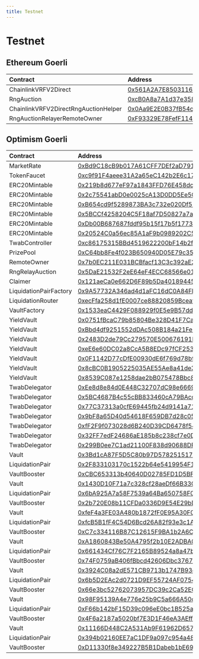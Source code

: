 ```yaml
---
title: Testnet
---
```


# Testnet

## Ethereum Goerli

| Contract | Address |
| :--- | :--- |
| ChainlinkVRFV2Direct | [0x561A2A7E8503116c6Cdd124Bc895490239FB077E](https://goerli.etherscan.io/address/0x561A2A7E8503116c6Cdd124Bc895490239FB077E) |
| RngAuction | [0xcB0A8a7A1d37e35881461a3971148Dd432746401](https://goerli.etherscan.io/address/0xcB0A8a7A1d37e35881461a3971148Dd432746401) |
| ChainlinkVRFV2DirectRngAuctionHelper | [0x0Aa9E2E0B37fB54c19E45CB246b17b0E700aB98d](https://goerli.etherscan.io/address/0x0Aa9E2E0B37fB54c19E45CB246b17b0E700aB98d) |
| RngAuctionRelayerRemoteOwner | [0xF93329E78FefF1145fCe03A79d5b356588DeA215](https://goerli.etherscan.io/address/0xF93329E78FefF1145fCe03A79d5b356588DeA215) |

## Optimism Goerli

| Contract | Address |
| :--- | :--- |
| MarketRate | [0xBd9C18cB9b017A61CFF7DEf2aD791C9e1cB51cAC](https://goerli-optimism.etherscan.io/address/0xBd9C18cB9b017A61CFF7DEf2aD791C9e1cB51cAC) |
| TokenFaucet | [0xc9f91F4aeee31A2a65eC142b2E6c1725Cd160De5](https://goerli-optimism.etherscan.io/address/0xc9f91F4aeee31A2a65eC142b2E6c1725Cd160De5) |
| ERC20Mintable | [0x219b8d677eF97a1843FFD76E458dc1C6Ec5D13d0](https://goerli-optimism.etherscan.io/address/0x219b8d677eF97a1843FFD76E458dc1C6Ec5D13d0) |
| ERC20Mintable | [0x2c75541abD0e0025cA13D0DD5Ee5C9A697Dd3802](https://goerli-optimism.etherscan.io/address/0x2c75541abD0e0025cA13D0DD5Ee5C9A697Dd3802) |
| ERC20Mintable | [0xB654cd9f5289873BA3c732e020Df5209575E98A8](https://goerli-optimism.etherscan.io/address/0xB654cd9f5289873BA3c732e020Df5209575E98A8) |
| ERC20Mintable | [0x5BCCf4258204C5F18af7D50827a7a0A8ac65Ea6A](https://goerli-optimism.etherscan.io/address/0x5BCCf4258204C5F18af7D50827a7a0A8ac65Ea6A) |
| ERC20Mintable | [0xDb00B687687fddf95b15f17b5f1773B8337ed6f5](https://goerli-optimism.etherscan.io/address/0xDb00B687687fddf95b15f17b5f1773B8337ed6f5) |
| ERC20Mintable | [0x20524C0a56ec85A1aF9b0989202C5bDc1B649Def](https://goerli-optimism.etherscan.io/address/0x20524C0a56ec85A1aF9b0989202C5bDc1B649Def) |
| TwabController | [0xc86175315BBd4519622200bF14b2fa4a974FE78C](https://goerli-optimism.etherscan.io/address/0xc86175315BBd4519622200bF14b2fa4a974FE78C) |
| PrizePool | [0xC64bb8Fe4f023B650940D05E79c35454e12A111F](https://goerli-optimism.etherscan.io/address/0xC64bb8Fe4f023B650940D05E79c35454e12A111F) |
| RemoteOwner | [0x7b0EC211E031BCBfacf13C3c392aE2a9680f94BB](https://goerli-optimism.etherscan.io/address/0x7b0EC211E031BCBfacf13C3c392aE2a9680f94BB) |
| RngRelayAuction | [0x5DaE21532F2eE64eF4ECC68566e014C3390eCff8](https://goerli-optimism.etherscan.io/address/0x5DaE21532F2eE64eF4ECC68566e014C3390eCff8) |
| Claimer | [0x121aeCa0e662D6F89b5Da401894451Bfa76E134D](https://goerli-optimism.etherscan.io/address/0x121aeCa0e662D6F89b5Da401894451Bfa76E134D) |
| LiquidationPairFactory | [0x9A57732A346ad4d1aFC16dC0A84FE27a7B9426ce](https://goerli-optimism.etherscan.io/address/0x9A57732A346ad4d1aFC16dC0A84FE27a7B9426ce) |
| LiquidationRouter | [0xecFfa258d1fE0007ce88820859BceafA04158bad](https://goerli-optimism.etherscan.io/address/0xecFfa258d1fE0007ce88820859BceafA04158bad) |
| VaultFactory | [0x1533eaC4429F088929f0E5e9B57ddBd5Ce747f9F](https://goerli-optimism.etherscan.io/address/0x1533eaC4429F088929f0E5e9B57ddBd5Ce747f9F) |
| YieldVault | [0x0751fBcaC79b85804Be328D41F7Ca131641C7cB9](https://goerli-optimism.etherscan.io/address/0x0751fBcaC79b85804Be328D41F7Ca131641C7cB9) |
| YieldVault | [0xBbd4df9251552dDAc508B184a21Fe3af87D7C6A1](https://goerli-optimism.etherscan.io/address/0xBbd4df9251552dDAc508B184a21Fe3af87D7C6A1) |
| YieldVault | [0x2483D2de79Cc279570E500676191B59B5366E5bb](https://goerli-optimism.etherscan.io/address/0x2483D2de79Cc279570E500676191B59B5366E5bb) |
| YieldVault | [0xeE6e60DC02a8CcA5B8EDc97fCF253795A039b845](https://goerli-optimism.etherscan.io/address/0xeE6e60DC02a8CcA5B8EDc97fCF253795A039b845) |
| YieldVault | [0x0F1142D77cDfE00930dE6f769d78b9c0D90247a7](https://goerli-optimism.etherscan.io/address/0x0F1142D77cDfE00930dE6f769d78b9c0D90247a7) |
| YieldVault | [0x8cBC0B1905225035AE55Ae8a41de3517D2473cB3](https://goerli-optimism.etherscan.io/address/0x8cBC0B1905225035AE55Ae8a41de3517D2473cB3) |
| YieldVault | [0x8539C087e1258dae2bB075478Bbc8C328ca48525](https://goerli-optimism.etherscan.io/address/0x8539C087e1258dae2bB075478Bbc8C328ca48525) |
| TwabDelegator | [0xEe8d8e84d0E448C32707dC98e666974798809716](https://goerli-optimism.etherscan.io/address/0xEe8d8e84d0E448C32707dC98e666974798809716) |
| TwabDelegator | [0x5BC4687B4c55cBB833460cA79BAcdf03fB34ab57](https://goerli-optimism.etherscan.io/address/0x5BC4687B4c55cBB833460cA79BAcdf03fB34ab57) |
| TwabDelegator | [0x77C37313a0cfE69445fb24d9141a71470F176F84](https://goerli-optimism.etherscan.io/address/0x77C37313a0cfE69445fb24d9141a71470F176F84) |
| TwabDelegator | [0x9bF8a65D40d54618F659DB7d28c05DfCDCdeaFdC](https://goerli-optimism.etherscan.io/address/0x9bF8a65D40d54618F659DB7d28c05DfCDCdeaFdC) |
| TwabDelegator | [0xfF2F9f073028d6B240D39CD6478f54518A582FeB](https://goerli-optimism.etherscan.io/address/0xfF2F9f073028d6B240D39CD6478f54518A582FeB) |
| TwabDelegator | [0x32FF7edF24686aE185b8c238cf7e0DF87b24D1F4](https://goerli-optimism.etherscan.io/address/0x32FF7edF24686aE185b8c238cf7e0DF87b24D1F4) |
| TwabDelegator | [0x299B0ee7C1ad21100F838d90688DFF842c390385](https://goerli-optimism.etherscan.io/address/0x299B0ee7C1ad21100F838d90688DFF842c390385) |
| Vault | [0x3Bd1cA87F5D5C80b97D57825151715c204444C94](https://goerli-optimism.etherscan.io/address/0x3Bd1cA87F5D5C80b97D57825151715c204444C94) |
| LiquidationPair | [0x2F833103170c1522b64e5419954F166bc1510846](https://goerli-optimism.etherscan.io/address/0x2F833103170c1522b64e5419954F166bc1510846) |
| VaultBooster | [0xCBC653313b40640D02785FD1D5BF6e8AA0f741bD](https://goerli-optimism.etherscan.io/address/0xCBC653313b40640D02785FD1D5BF6e8AA0f741bD) |
| Vault | [0x1430D10F71a7c328cf28aeDf66B33C511B2Aa37B](https://goerli-optimism.etherscan.io/address/0x1430D10F71a7c328cf28aeDf66B33C511B2Aa37B) |
| LiquidationPair | [0x6bA925A7a58F7539a64Ba650758F001bB0847683](https://goerli-optimism.etherscan.io/address/0x6bA925A7a58F7539a64Ba650758F001bB0847683) |
| VaultBooster | [0x2b720E08b11CFDa0336D9E54E29bD74aeF6Ee13D](https://goerli-optimism.etherscan.io/address/0x2b720E08b11CFDa0336D9E54E29bD74aeF6Ee13D) |
| Vault | [0xfeF4a3FE03A480b1872fF0E95A30F0FA16DB323d](https://goerli-optimism.etherscan.io/address/0xfeF4a3FE03A480b1872fF0E95A30F0FA16DB323d) |
| LiquidationPair | [0xfcB5B1fF4C54D6Bcd26A82f93e3c1AF0B8f62106](https://goerli-optimism.etherscan.io/address/0xfcB5B1fF4C54D6Bcd26A82f93e3c1AF0B8f62106) |
| VaultBooster | [0xC7c334116B87C12615F9BA1b2A6CAf63D60C659C](https://goerli-optimism.etherscan.io/address/0xC7c334116B87C12615F9BA1b2A6CAf63D60C659C) |
| Vault | [0xA1860843Be50A4795f2b10E2ADBA0b8e7C602041](https://goerli-optimism.etherscan.io/address/0xA1860843Be50A4795f2b10E2ADBA0b8e7C602041) |
| LiquidationPair | [0x661434Cf76C7F2165B89524a8a47b17783bEb63E](https://goerli-optimism.etherscan.io/address/0x661434Cf76C7F2165B89524a8a47b17783bEb63E) |
| VaultBooster | [0x74F0759aB406fBbcd42606Dbc3767193e72E506e](https://goerli-optimism.etherscan.io/address/0x74F0759aB406fBbcd42606Dbc3767193e72E506e) |
| Vault | [0x3924C08a2dE571CB9713b1747B93eAc0c879De6b](https://goerli-optimism.etherscan.io/address/0x3924C08a2dE571CB9713b1747B93eAc0c879De6b) |
| LiquidationPair | [0x6b5D2EAc2d0721D9EF55724AF0754e4341C77938](https://goerli-optimism.etherscan.io/address/0x6b5D2EAc2d0721D9EF55724AF0754e4341C77938) |
| VaultBooster | [0x66e3bc52762073957DC39c2Ca52EC7c2236e30B2](https://goerli-optimism.etherscan.io/address/0x66e3bc52762073957DC39c2Ca52EC7c2236e30B2) |
| Vault | [0x98F95139A4e776e25b9C5a666A50c2462aCD32E8](https://goerli-optimism.etherscan.io/address/0x98F95139A4e776e25b9C5a666A50c2462aCD32E8) |
| LiquidationPair | [0xF66b142bF15D39c096eE0bc1B525aab9e865E137](https://goerli-optimism.etherscan.io/address/0xF66b142bF15D39c096eE0bc1B525aab9e865E137) |
| VaultBooster | [0x4F6a2187a5020bf7E3D1F46eA3AEff796E8d87d0](https://goerli-optimism.etherscan.io/address/0x4F6a2187a5020bf7E3D1F46eA3AEff796E8d87d0) |
| Vault | [0x11166D448C2A531Ab9F61962D65760582B7f0158](https://goerli-optimism.etherscan.io/address/0x11166D448C2A531Ab9F61962D65760582B7f0158) |
| LiquidationPair | [0x394b02160EE7aC1DF9a097c954a487F455aD5980](https://goerli-optimism.etherscan.io/address/0x394b02160EE7aC1DF9a097c954a487F455aD5980) |
| VaultBooster | [0xD11330f8e349227B5B1Dabeb1bE6951F9776aeD8](https://goerli-optimism.etherscan.io/address/0xD11330f8e349227B5B1Dabeb1bE6951F9776aeD8) |


